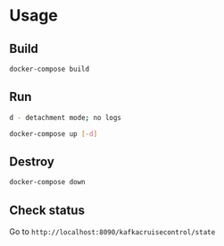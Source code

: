 # Usage

## Build
```bash
docker-compose build
```

## Run
```bash
d - detachment mode; no logs

docker-compose up [-d]
```

## Destroy
```bash
docker-compose down
```

## Check status
Go to `http://localhost:8090/kafkacruisecontrol/state`

